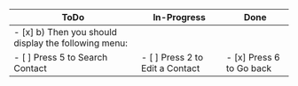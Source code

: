 |ToDo|In-Progress|Done|
|---|---|---|
|- [x] b) Then you should display the following menu:
- [ ] Press 5 to Search Contact|- [ ] Press 2 to Edit a Contact|- [x] Press 6 to Go back|


